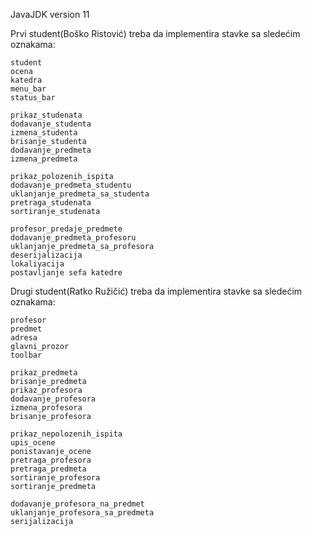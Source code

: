 JavaJDK version 11

Prvi student(Boško Ristović) treba da implementira stavke sa sledećim oznakama:
```
student
ocena
katedra
menu_bar
status_bar

prikaz_studenata
dodavanje_studenta
izmena_studenta
brisanje_studenta
dodavanje_predmeta
izmena_predmeta

prikaz_polozenih_ispita
dodavanje_predmeta_studentu
uklanjanje_predmeta_sa_studenta
pretraga_studenata
sortiranje_studenata

profesor_predaje_predmete
dodavanje_predmeta_profesoru
uklanjanje_predmeta_sa_profesora
deserijalizacija
lokaliyacija
postavljanje sefa katedre
```

Drugi student(Ratko Ružičić) treba da implementira stavke sa sledećim oznakama:
```
profesor
predmet
adresa
glavni_prozor
toolbar

prikaz_predmeta
brisanje_predmeta
prikaz_profesora
dodavanje_profesora
izmena_profesora
brisanje_profesora

prikaz_nepolozenih_ispita
upis_ocene
ponistavanje_ocene
pretraga_profesora
pretraga_predmeta
sortiranje_profesora
sortiranje_predmeta

dodavanje_profesora_na_predmet
uklanjanje_profesora_sa_predmeta
serijalizacija
```